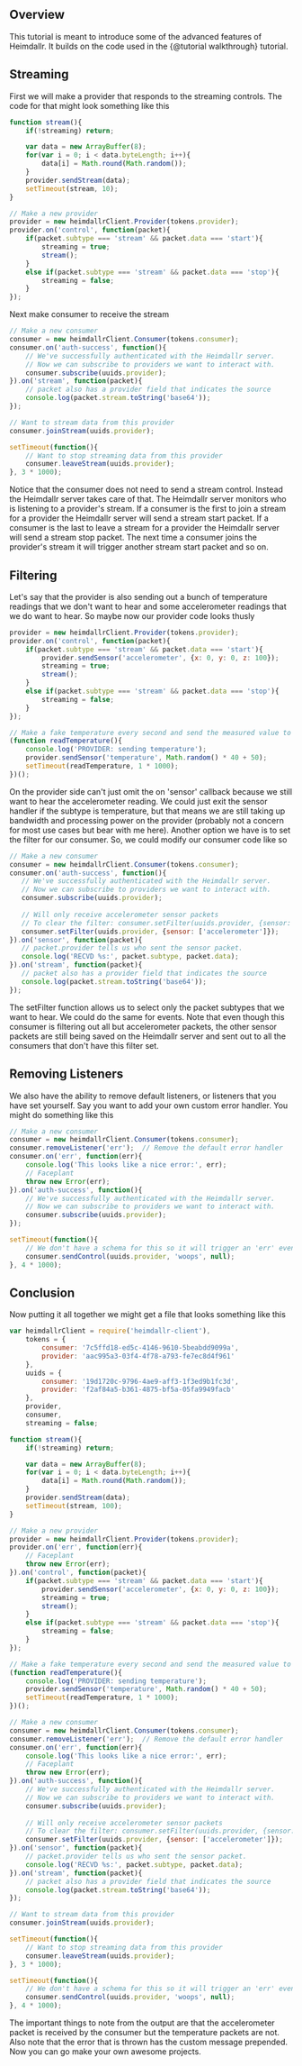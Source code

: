 ## Overview
This tutorial is meant to introduce some of the advanced features of Heimdallr. It builds on the code used in the {@tutorial walkthrough} tutorial.

## Streaming

First we will make a provider that responds to the streaming controls. The code for that might look something like this

```javascript
function stream(){
    if(!streaming) return;

    var data = new ArrayBuffer(8);
    for(var i = 0; i < data.byteLength; i++){
        data[i] = Math.round(Math.random());
    }
    provider.sendStream(data);
    setTimeout(stream, 10);
}

// Make a new provider
provider = new heimdallrClient.Provider(tokens.provider);
provider.on('control', function(packet){
    if(packet.subtype === 'stream' && packet.data === 'start'){
        streaming = true;
        stream();
    }
    else if(packet.subtype === 'stream' && packet.data === 'stop'){
        streaming = false;
    }
});
```

Next make consumer to receive the stream

```javascript
// Make a new consumer
consumer = new heimdallrClient.Consumer(tokens.consumer);
consumer.on('auth-success', function(){
    // We've successfully authenticated with the Heimdallr server.
    // Now we can subscribe to providers we want to interact with.
    consumer.subscribe(uuids.provider);
}).on('stream', function(packet){
    // packet also has a provider field that indicates the source
    console.log(packet.stream.toString('base64'));
});

// Want to stream data from this provider
consumer.joinStream(uuids.provider);

setTimeout(function(){
    // Want to stop streaming data from this provider
    consumer.leaveStream(uuids.provider);
}, 3 * 1000);
```

Notice that the consumer does not need to send a stream control. Instead the Heimdallr server takes care of that. The Heimdallr server monitors who is listening to a provider's stream. If a consumer is the first to join a stream for a provider the Heimdallr server will send a stream start packet. If a consumer is the last to leave a stream for a provider the Heimdallr server will send a stream stop packet. The next time a consumer joins the provider's stream it will trigger another stream start packet and so on.

## Filtering
Let's say that the provider is also sending out a bunch of temperature readings that we don't want to hear and some accelerometer readings that we do want to hear. So maybe now our provider code looks thusly

```javascript
provider = new heimdallrClient.Provider(tokens.provider);
provider.on('control', function(packet){
    if(packet.subtype === 'stream' && packet.data === 'start'){
        provider.sendSensor('accelerometer', {x: 0, y: 0, z: 100});
        streaming = true;
        stream();
    }
    else if(packet.subtype === 'stream' && packet.data === 'stop'){
        streaming = false;
    }
});

// Make a fake temperature every second and send the measured value to the Heimdallr server
(function readTemperature(){
    console.log('PROVIDER: sending temperature');
    provider.sendSensor('temperature', Math.random() * 40 + 50);
    setTimeout(readTemperature, 1 * 1000);
})();
```

 On the provider side can't just omit the on 'sensor' callback because we still want to hear the accelerometer reading. We could just exit the sensor handler if the subtype is temperature, but that means we are still taking up bandwidth and processing power on the provider (probably not a concern for most use cases but bear with me here). Another option we have is to set the filter for our consumer. So, we could modify our consumer code like so

 ```javascript
// Make a new consumer
consumer = new heimdallrClient.Consumer(tokens.consumer);
consumer.on('auth-success', function(){
    // We've successfully authenticated with the Heimdallr server.
    // Now we can subscribe to providers we want to interact with.
    consumer.subscribe(uuids.provider);
    
    // Will only receive accelerometer sensor packets
    // To clear the filter: consumer.setFilter(uuids.provider, {sensor: []});
    consumer.setFilter(uuids.provider, {sensor: ['accelerometer']});
}).on('sensor', function(packet){
    // packet.provider tells us who sent the sensor packet.
    console.log('RECVD %s:', packet.subtype, packet.data);
}).on('stream', function(packet){
    // packet also has a provider field that indicates the source
    console.log(packet.stream.toString('base64'));
});
```

The setFilter function allows us to select only the packet subtypes that we want to hear. We could do the same for events. Note that even though this consumer is filtering out all but accelerometer packets, the other sensor packets are still being saved on the Heimdallr server and sent out to all the consumers that don't have this filter set.

## Removing Listeners
We also have the ability to remove default listeners, or listeners that you have set yourself. Say you want to add your own custom error handler. You might do something like this

```javascript
// Make a new consumer
consumer = new heimdallrClient.Consumer(tokens.consumer);
consumer.removeListener('err');  // Remove the default error handler
consumer.on('err', function(err){
    console.log('This looks like a nice error:', err);
    // Faceplant
    throw new Error(err);
}).on('auth-success', function(){
    // We've successfully authenticated with the Heimdallr server.
    // Now we can subscribe to providers we want to interact with.
    consumer.subscribe(uuids.provider);
});

setTimeout(function(){
    // We don't have a schema for this so it will trigger an 'err' event
    consumer.sendControl(uuids.provider, 'woops', null);
}, 4 * 1000);
```

## Conclusion
Now putting it all together we might get a file that looks something like this

```javascript
var heimdallrClient = require('heimdallr-client'),
    tokens = {
        consumer: '7c5ffd18-ed5c-4146-9610-5beabdd9099a',
        provider: 'aac995a3-03f4-4f78-a793-fe7ec8d4f961'
    },
    uuids = {
        consumer: '19d1720c-9796-4ae9-aff3-1f3ed9b1fc3d',
        provider: 'f2af84a5-b361-4875-bf5a-05fa9949facb'
    },
    provider,
    consumer,
    streaming = false;

function stream(){
    if(!streaming) return;

    var data = new ArrayBuffer(8);
    for(var i = 0; i < data.byteLength; i++){
        data[i] = Math.round(Math.random());
    }
    provider.sendStream(data);
    setTimeout(stream, 100);
}

// Make a new provider
provider = new heimdallrClient.Provider(tokens.provider);
provider.on('err', function(err){
    // Faceplant
    throw new Error(err);
}).on('control', function(packet){
    if(packet.subtype === 'stream' && packet.data === 'start'){
        provider.sendSensor('accelerometer', {x: 0, y: 0, z: 100});
        streaming = true;
        stream();
    }
    else if(packet.subtype === 'stream' && packet.data === 'stop'){
        streaming = false;
    }
});

// Make a fake temperature every second and send the measured value to the Heimdallr server
(function readTemperature(){
    console.log('PROVIDER: sending temperature');
    provider.sendSensor('temperature', Math.random() * 40 + 50);
    setTimeout(readTemperature, 1 * 1000);
})();

// Make a new consumer
consumer = new heimdallrClient.Consumer(tokens.consumer);
consumer.removeListener('err');  // Remove the default error handler
consumer.on('err', function(err){
    console.log('This looks like a nice error:', err);
    // Faceplant
    throw new Error(err);
}).on('auth-success', function(){
    // We've successfully authenticated with the Heimdallr server.
    // Now we can subscribe to providers we want to interact with.
    consumer.subscribe(uuids.provider);
    
    // Will only receive accelerometer sensor packets
    // To clear the filter: consumer.setFilter(uuids.provider, {sensor: []});
    consumer.setFilter(uuids.provider, {sensor: ['accelerometer']});
}).on('sensor', function(packet){
    // packet.provider tells us who sent the sensor packet.
    console.log('RECVD %s:', packet.subtype, packet.data);
}).on('stream', function(packet){
    // packet also has a provider field that indicates the source
    console.log(packet.stream.toString('base64'));
});

// Want to stream data from this provider
consumer.joinStream(uuids.provider);

setTimeout(function(){
    // Want to stop streaming data from this provider
    consumer.leaveStream(uuids.provider);
}, 3 * 1000);

setTimeout(function(){
    // We don't have a schema for this so it will trigger an 'err' event
    consumer.sendControl(uuids.provider, 'woops', null);
}, 4 * 1000);
```

The important things to note from the output are that the accelerometer packet is received by the consumer but the temperature packets are not. Also note that the error that is thrown has the custom message prepended. Now you can go make your own awesome projects.